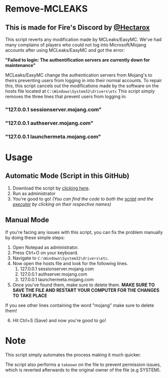 # Remove-MCLEAKS

## This is made for Fire's Discord by [@Hectarox](https://discord.com/users/595285763613130759)

This script reverts any modification made by MCLeaks/EasyMC. We've had many complains of players who could not log into Microsoft/Mojang accounts after using MCLeaks/EasyMC and got the error:

**"Failed to login: The authentification servers are currently down for maintenance"**

MCLeaks/EasyMC change the authentication servers from Mojang's to theirs preventing users from logging in into their normal accounts. To repair this, this script cancels out the modifications made by the software on the hosts file located at `C:\Windows\System32\drivers\etc`
This script simply removes the three lines that prevent users from logging in:
### "127.0.0.1 sessionserver.mojang.com"
### "127.0.0.1 authserver.mojang.com"
### "127.0.0.1 launchermeta.mojang.com"

# Usage

## Automatic Mode (Script in this GitHub)

1. Download the script by [clicking here](https://github.com/berkantdu123/Remove-MCLEAKS/releases/latest/download/execute.bat). 
2. Run as administrator
3. You're good to go!
*(You can find the code to both the [script](https://github.com/berkantdu123/Remove-MCLEAKS/blob/main/reversehosts.ps1) and the [executor](https://github.com/berkantdu123/Remove-MCLEAKS/blob/main/execute.bat) by clicking on their respective names)*
   
## Manual Mode
If you're facing any issues with this script, you can fix the problem manually by doing these simple steps:
1. Open Notepad as administrator.
2. Press Ctrl+O on your keyboard.
3. Navigate to `C:\Windows\System32\drivers\etc`.
4. Now open the hosts file and look for the following lines.
   1. 127.0.0.1 sessionserver.mojang.com
   2. 127.0.0.1 authserver.mojang.com
   3. 127.0.0.1 launchermeta.mojang.com
5. Once you've found them, make sure to delete them.
**MAKE SURE TO SAVE THE FILE AND RESTART YOUR COMPUTER FOR THE CHANGES TO TAKE PLACE**

If you see other lines containing the word "mojang" make sure to delete them!

6. Hit Ctrl+S (Save) and now you're good to go!

# Note
This script simply automates the process making it much quicker.

The script also performs a `takeown` on the file to prevent permission issues, which is reverted afterwards to the original owner of the file (e.g SYSTEM).
